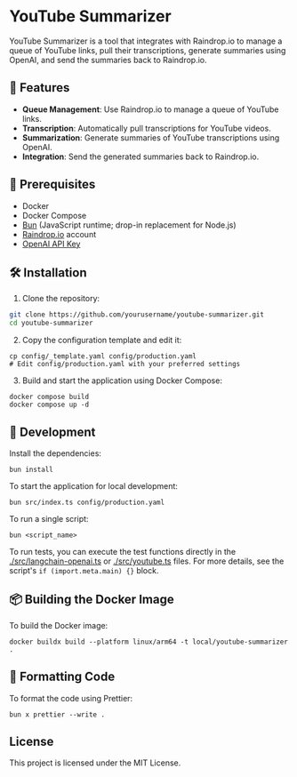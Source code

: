 # YouTube Summarizer

YouTube Summarizer is a tool that integrates with Raindrop.io
to manage a queue of YouTube links, pull their transcriptions,
generate summaries using OpenAI, and send the summaries back to Raindrop.io.


## 🎁  Features

- **Queue Management**: Use Raindrop.io to manage a queue of YouTube links.
- **Transcription**: Automatically pull transcriptions for YouTube videos.
- **Summarization**: Generate summaries of YouTube transcriptions using OpenAI.
- **Integration**: Send the generated summaries back to Raindrop.io.


## 📝 Prerequisites

- Docker
- Docker Compose
- [Bun](https://bun.sh/) (JavaScript runtime; drop-in replacement for Node.js)
- [Raindrop.io](https://raindrop.io/) account
- [OpenAI API Key](https://platform.openai.com/docs/quickstart/account-setup)


## 🛠️ Installation

1. Clone the repository:
```sh
git clone https://github.com/yourusername/youtube-summarizer.git
cd youtube-summarizer
```

2. Copy the configuration template and edit it:

```shell
cp config/_template.yaml config/production.yaml
# Edit config/production.yaml with your preferred settings
```

3. Build and start the application using Docker Compose:

```shell
docker compose build
docker compose up -d
```


## 🧪 Development

Install the dependencies:

```shell
bun install
```

To start the application for local development:

```shell
bun src/index.ts config/production.yaml
```

To run a single script:

```shell
bun <script_name>
```

To run tests, you can execute the test functions directly
in the [./src/langchain-openai.ts](./src/langchain-openai.ts)
or [./src/youtube.ts](./src/youtube.ts) files.
For more details, see the script's `if (import.meta.main) {}` block.


## 📦 Building the Docker Image

To build the Docker image:

```shell
docker buildx build --platform linux/arm64 -t local/youtube-summarizer .
```


## 🧽 Formatting Code

To format the code using Prettier:

```shell
bun x prettier --write .
```


## License

This project is licensed under the MIT License.
